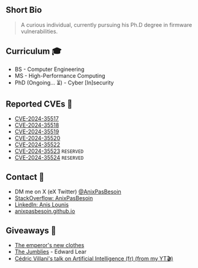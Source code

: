 ## Short Bio

> A curious individual, currently pursuing his Ph.D degree in firmware vulnerabilities.

## Curriculum 🎓

- BS - Computer Engineering
- MS - High-Performance Computing
- PhD (Ongoing... ⏳) - Cyber [In]security

## Reported CVEs 🐞

- [CVE-2024-35517](https://nvd.nist.gov/vuln/detail/CVE-2024-35517)
- [CVE-2024-35518](https://nvd.nist.gov/vuln/detail/CVE-2024-35518)
- [CVE-2024-35519](https://nvd.nist.gov/vuln/detail/CVE-2024-35519)
- [CVE-2024-35520](https://nvd.nist.gov/vuln/detail/CVE-2024-35520)
- [CVE-2024-35522](https://nvd.nist.gov/vuln/detail/CVE-2024-35522)
- [CVE-2024-35523](https://cve.mitre.org/cgi-bin/cvename.cgi?name=CVE-2024-35523) `RESERVED`
- [CVE-2024-35524](https://cve.mitre.org/cgi-bin/cvename.cgi?name=CVE-2024-35524) `RESERVED`

## Contact 📧

- DM me on X (eX Twitter) [@AnixPasBesoin](https://x.com/anixpasbesoin)
- [StackOverflow: AnixPasBesoin](https://stackoverflow.com/users/3503855/anis-lounis-aka-anixpasbesoin)
- [LinkedIn: Anis Lounis](https://www.linkedin.com/in/anis-lounis/)
- [anixpasbesoin.github.io](https://anixpasbesoin.github.io)

## Giveaways 🎉

- [The emperor's new clothes](https://etc.usf.edu/lit2go/68/fairy-tales-and-other-traditional-stories/5637/the-emperors-new-clothes/)
- [The Jumblies](https://www.poetryfoundation.org/poems/54364/the-jumblies) - Edward Lear
- [Cédric Villani's talk on Artificial Intelligence (fr) (from my YT🎬)](https://www.youtube.com/watch?v=eAtCTi4x-Dg)
